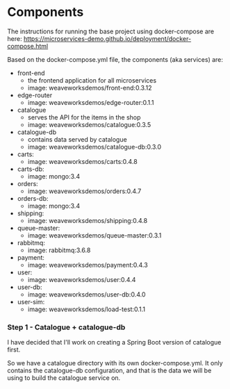 # Components

The instructions for running the base project using docker-compose are here: https://microservices-demo.github.io/deployment/docker-compose.html

Based on the docker-compose.yml file, the components (aka services) are:

  - front-end
    - the frontend application for all microservices
    - image: weaveworksdemos/front-end:0.3.12
  - edge-router
    - image: weaveworksdemos/edge-router:0.1.1
  - catalogue
    - serves the API for the items in the shop
    - image: weaveworksdemos/catalogue:0.3.5
  - catalogue-db
    - contains data served by catalogue
    - image: weaveworksdemos/catalogue-db:0.3.0
  - carts:
    - image: weaveworksdemos/carts:0.4.8
  - carts-db:
    - image: mongo:3.4
  - orders:
    - image: weaveworksdemos/orders:0.4.7
  - orders-db:
    - image: mongo:3.4
  - shipping:
    - image: weaveworksdemos/shipping:0.4.8
  - queue-master:
    - image: weaveworksdemos/queue-master:0.3.1
  - rabbitmq:
    - image: rabbitmq:3.6.8
  - payment:
    - image: weaveworksdemos/payment:0.4.3
  - user:
    - image: weaveworksdemos/user:0.4.4
  - user-db:
    - image: weaveworksdemos/user-db:0.4.0
  - user-sim:
    - image: weaveworksdemos/load-test:0.1.1

### Step 1 - Catalogue + catalogue-db
I have decided that I'll work on creating a Spring Boot version of catalogue first.

So we have a catalogue directory with its own docker-compose.yml. It only contains the catalogue-db configuration, and that is the data we will be using to build the catalogue service on.